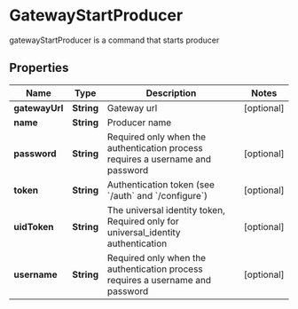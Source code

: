 

# GatewayStartProducer

gatewayStartProducer is a command that starts producer
## Properties

Name | Type | Description | Notes
------------ | ------------- | ------------- | -------------
**gatewayUrl** | **String** | Gateway url |  [optional]
**name** | **String** | Producer name | 
**password** | **String** | Required only when the authentication process requires a username and password |  [optional]
**token** | **String** | Authentication token (see &#x60;/auth&#x60; and &#x60;/configure&#x60;) |  [optional]
**uidToken** | **String** | The universal identity token, Required only for universal_identity authentication |  [optional]
**username** | **String** | Required only when the authentication process requires a username and password |  [optional]




